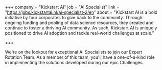 +++
company = "Kickstart AI"
job = "AI Specialist"
link = "https://jobs.kickstartai.nl/ai-specialist-2/en"
about = "Kickstart AI is a bold initiative by four corporates to give back to the community. Through ongoing funding and pooling of data science resources, they created and continue to foster a thriving AI community. As such, Kickstart AI is uniquely positioned to drive AI adoption and tackle real-world challenges at scale."

+++

We're on the lookout for exceptional AI Specialists to join our Expert Rotation Team. As a member of this team, you'll have a one-of-a-kind role in implementing the solutions developed during our epic Challenges.